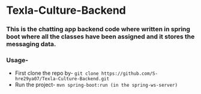 # Texla-Culture-Backend

### This is the chatting app backend code where written in spring boot where all the classes have been assigned and it stores the messaging data.

### Usage-
* First clone the repo by-
```git clone https://github.com/S-hre29ya07/Texla-Culture-Backend.git```
* Run the project-
```mvn spring-boot:run (in the spring-ws-server)```

